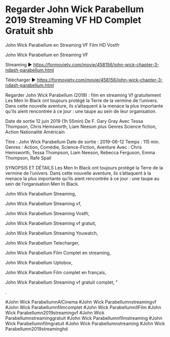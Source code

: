 # Regarder John Wick Parabellum 2019 Streaming VF HD Complet Gratuit shb
John Wick Parabellum en Streaming VF Film HD Vostfr

John Wick Parabellum en Streaming VF

Streaming ► https://formovietv.com/movie/458156/john-wick-chapter-3-ndash-parabellum.html

Télécharger ► https://formovietv.com/movie/458156/john-wick-chapter-3-ndash-parabellum.html

Regarder John Wick Parabellum (2019) : film en streaming Vf gratuitement Les Men In Black ont toujours protégé la Terre de la vermine de l’univers. Dans cette nouvelle aventure, ils s’attaquent à la menace la plus importante qu’ils aient rencontrée à ce jour : une taupe au sein de leur organisation.

Date de sortie 12 juin 2019 (1h 55min) De F. Gary Gray Avec Tessa Thompson, Chris Hemsworth, Liam Neeson plus Genres Science fiction, Action Nationalité Américain

Titre : John Wick Parabellum Date de sortie : 2019-06-12 Temps : 115 min. Genres : Action, Comédie, Science-Fiction, Aventure Avec : Chris Hemsworth, Tessa Thompson, Liam Neeson, Rebecca Ferguson, Emma Thompson, Rafe Spall

SYNOPSIS ET DÉTAILS Les Men In Black ont toujours protégé la Terre de la vermine de l’univers. Dans cette nouvelle aventure, ils s’attaquent à la menace la plus importante qu’ils aient rencontrée à ce jour : une taupe au sein de l’organisation Men In Black.

John Wick Parabellum Streaming,

John Wick Parabellum Streaming vf,

John Wick Parabellum Streaming Vostfr,

John Wick Parabellum Streaming vf gratuit,

John Wick Parabellum Streaming Youwatch,

John Wick Parabellum Telecharger,

John Wick Parabellum Film Complet en streaming,

John Wick Parabellum Uptobox,

John Wick Parabellum Film complet en français,

John Wick Parabellum Streaming vf gratuit complet, "

.

#John Wick ParabellumnAlCinema #John Wick Parabellumnstreamingvf #John Wick Parabellumnfilmcomplet #John Wick ParabellumnIlFilm #John Wick Parabellumn2019streamingvf #John Wick Parabellumnstreaminggratuit #John Wick Parabellumnfilmstreaming #John Wick Parabellumnfilmgratuit #John Wick Parabellumnstreaming #John Wick Parabellumn2019streaminghd
